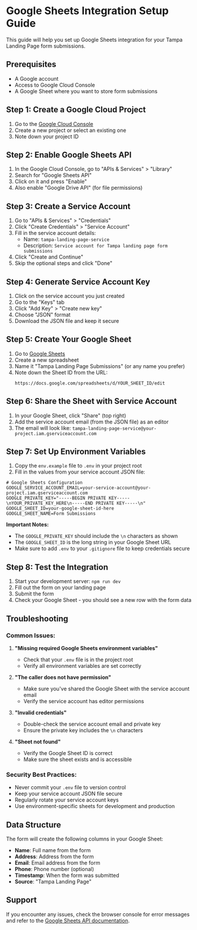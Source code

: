 # Google Sheets Integration Setup Guide

This guide will help you set up Google Sheets integration for your Tampa Landing Page form submissions.

## Prerequisites

- A Google account
- Access to Google Cloud Console
- A Google Sheet where you want to store form submissions

## Step 1: Create a Google Cloud Project

1. Go to the [Google Cloud Console](https://console.cloud.google.com/)
2. Create a new project or select an existing one
3. Note down your project ID

## Step 2: Enable Google Sheets API

1. In the Google Cloud Console, go to "APIs & Services" > "Library"
2. Search for "Google Sheets API"
3. Click on it and press "Enable"
4. Also enable "Google Drive API" (for file permissions)

## Step 3: Create a Service Account

1. Go to "APIs & Services" > "Credentials"
2. Click "Create Credentials" > "Service Account"
3. Fill in the service account details:
   - Name: `tampa-landing-page-service`
   - Description: `Service account for Tampa landing page form submissions`
4. Click "Create and Continue"
5. Skip the optional steps and click "Done"

## Step 4: Generate Service Account Key

1. Click on the service account you just created
2. Go to the "Keys" tab
3. Click "Add Key" > "Create new key"
4. Choose "JSON" format
5. Download the JSON file and keep it secure

## Step 5: Create Your Google Sheet

1. Go to [Google Sheets](https://sheets.google.com/)
2. Create a new spreadsheet
3. Name it "Tampa Landing Page Submissions" (or any name you prefer)
4. Note down the Sheet ID from the URL:
   ```
   https://docs.google.com/spreadsheets/d/YOUR_SHEET_ID/edit
   ```

## Step 6: Share the Sheet with Service Account

1. In your Google Sheet, click "Share" (top right)
2. Add the service account email (from the JSON file) as an editor
3. The email will look like: `tampa-landing-page-service@your-project.iam.gserviceaccount.com`

## Step 7: Set Up Environment Variables

1. Copy the `env.example` file to `.env` in your project root
2. Fill in the values from your service account JSON file:

```env
# Google Sheets Configuration
GOOGLE_SERVICE_ACCOUNT_EMAIL=your-service-account@your-project.iam.gserviceaccount.com
GOOGLE_PRIVATE_KEY="-----BEGIN PRIVATE KEY-----\nYOUR_PRIVATE_KEY_HERE\n-----END PRIVATE KEY-----\n"
GOOGLE_SHEET_ID=your-google-sheet-id-here
GOOGLE_SHEET_NAME=Form Submissions
```

**Important Notes:**
- The `GOOGLE_PRIVATE_KEY` should include the `\n` characters as shown
- The `GOOGLE_SHEET_ID` is the long string in your Google Sheet URL
- Make sure to add `.env` to your `.gitignore` file to keep credentials secure

## Step 8: Test the Integration

1. Start your development server: `npm run dev`
2. Fill out the form on your landing page
3. Submit the form
4. Check your Google Sheet - you should see a new row with the form data

## Troubleshooting

### Common Issues:

1. **"Missing required Google Sheets environment variables"**
   - Check that your `.env` file is in the project root
   - Verify all environment variables are set correctly

2. **"The caller does not have permission"**
   - Make sure you've shared the Google Sheet with the service account email
   - Verify the service account has editor permissions

3. **"Invalid credentials"**
   - Double-check the service account email and private key
   - Ensure the private key includes the `\n` characters

4. **"Sheet not found"**
   - Verify the Google Sheet ID is correct
   - Make sure the sheet exists and is accessible

### Security Best Practices:

- Never commit your `.env` file to version control
- Keep your service account JSON file secure
- Regularly rotate your service account keys
- Use environment-specific sheets for development and production

## Data Structure

The form will create the following columns in your Google Sheet:

- **Name**: Full name from the form
- **Address**: Address from the form
- **Email**: Email address from the form
- **Phone**: Phone number (optional)
- **Timestamp**: When the form was submitted
- **Source**: "Tampa Landing Page"

## Support

If you encounter any issues, check the browser console for error messages and refer to the [Google Sheets API documentation](https://developers.google.com/sheets/api).
